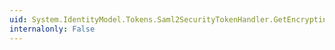 ```yaml
---
uid: System.IdentityModel.Tokens.Saml2SecurityTokenHandler.GetEncryptingCredentials(System.IdentityModel.Tokens.SecurityTokenDescriptor)
internalonly: False
---
```

